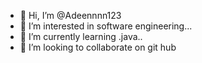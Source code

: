 - 👋 Hi, I’m @Adeennnn123
- 👀 I’m interested in software engineering...
- 🌱 I’m currently learning .java..
- 💞️ I’m looking to collaborate on git hub
  

<!---
Adeennnn123/Adeennnn123 is a ✨ special ✨ repository because its `README.md` (this file) appears on your GitHub profile.
You can click the Preview link to take a look at your changes.
--->
